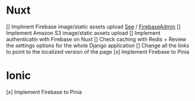 
# Nuxt

[] Implment Firebase image/static assets upload [See](https://www.tutorialspoint.com/uploading-image-using-django-with-firebase) / [FirebaseAdmin](https://www.freecodecamp.org/news/how-to-get-started-with-firebase-using-python/)
[] Implement Amazon S3 image/static assets upload
[] Implement authenticatin with Firebase on Nuxt
[] Check caching with Redis + Review the settings options for the whole Django application
[] Change all the links to point to the localized version of the page
[x] Implement Firebase to Pinia

# Ionic

[x] Implement Firebase to Pinia
